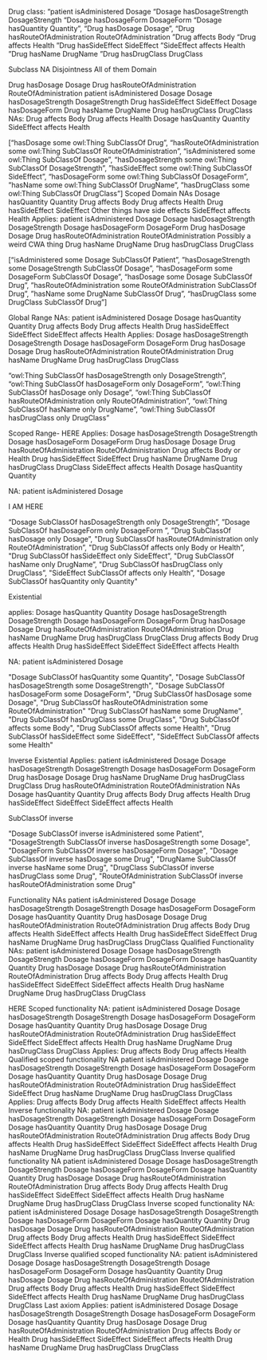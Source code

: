Drug class:
“patient isAdministered Dosage
“Dosage hasDosageStrength DosageStrength
“Dosage hasDosageForm DosageForm
“Dosage hasQuantity Quantity”,
“Drug hasDosage Dosage”,
“Drug hasRouteOfAdministration RouteOfAdministration
”Drug affects Body
“Drug affects Health
”Drug hasSideEffect SideEffect
”SideEffect affects Health
”Drug hasName DrugName
”Drug hasDrugClass DrugClass

Subclass
NA
Disjointness
All of them
Domain

Drug hasDosage Dosage
Drug hasRouteOfAdministration RouteOfAdministration
patient isAdministered Dosage
Dosage hasDosageStrength DosageStrength
Drug hasSideEffect SideEffect
Dosage hasDosageForm
Drug hasName DrugName
Drug hasDrugClass DrugClass
NAs:
Drug affects Body
Drug affects Health
Dosage hasQuantity Quantity
SideEffect affects Health

[“hasDosage some owl:Thing SubClassOf Drug”,
“hasRouteOfAdministration some owl:Thing SubClassOf RouteOfAdministration”,
“isAdministered some owl:Thing SubClassOf Dosage”,
“hasDosageStrength some owl:Thing SubClassOf DosageStrength”,
”hasSideEffect some owl:Thing SubClassOf SideEffect”,
“hasDosageForm some owl:Thing SubClassOf DosageForm”,
”hasName some owl:Thing SubClassOf DrugName”,
”hasDrugClass some owl:Thing SubClassOf DrugClass”]
Scoped Domain
NAs
Dosage hasQuantity Quantity
Drug affects Body
Drug affects Health
Drug hasSideEffect SideEffect
Other things have side effects
SideEffect affects Health
Applies:
patient isAdministered Dosage
Dosage hasDosageStrength DosageStrength
Dosage hasDosageForm DosageForm
Drug hasDosage Dosage
Drug hasRouteOfAdministration RouteOfAdministration
Possibly a weird CWA thing
Drug hasName DrugName
Drug hasDrugClass DrugClass


[“isAdministered some Dosage SubClassOf Patient”,
”hasDosageStrength some DosageStrength SubClassOf Dosage”,
“hasDosageForm some DosageForm SubClassOf Dosage”,
“hasDosage some Dosage SubClassOf Drug”,
”hasRouteOfAdministration some RouteOfAdministration SubClassOf Drug”,
”hasName some DrugName SubClassOf Drug”, 
“hasDrugClass some DrugClass SubClassOf Drug”]


Global Range
NAs:
patient isAdministered Dosage
Dosage hasQuantity Quantity
Drug affects Body
Drug affects Health
Drug hasSideEffect SideEffect
SideEffect affects Health
Applies:
Dosage hasDosageStrength DosageStrength
Dosage hasDosageForm DosageForm
Drug hasDosage Dosage
Drug hasRouteOfAdministration RouteOfAdministration
Drug hasName DrugName
Drug hasDrugClass DrugClass


“owl:Thing SubClassOf hasDosageStrength only DosageStrength”,
“owl:Thing SubClassOf hasDosageForm only DosageForm”,
“owl:Thing SubClassOf hasDosage only Dosage”,
“owl:Thing SubClassOf hasRouteOfAdministration only RouteOfAdministration”,
“owl:Thing SubClassOf hasName only DrugName”,
“owl:Thing SubClassOf hasDrugClass only DrugClass”

Scoped Range- HERE
Applies:
Dosage hasDosageStrength DosageStrength
Dosage hasDosageForm DosageForm
Drug hasDosage Dosage
Drug hasRouteOfAdministration RouteOfAdministration
Drug affects Body or Health
Drug hasSideEffect SideEffect
Drug hasName DrugName
Drug hasDrugClass DrugClass
SideEffect affects Health
Dosage hasQuantity Quantity

NA:
patient isAdministered Dosage

I AM HERE 

“Dosage SubClassOf hasDosageStrength only DosageStrength”,
”Dosage SubClassOf hasDosageForm only DosageForm ”,
”Drug SubClassOf hasDosage only Dosage”,
"Drug SubClassOf hasRouteOfAdministration only RouteOfAdministration”,
"Drug SubClassOf affects only Body or Health”,
"Drug SubClassOf hasSideEffect only SideEffect”,
"Drug SubClassOf hasName only DrugName”,
"Drug SubClassOf hasDrugClass only DrugClass”,
"SideEffect SubClassOf affects only Health”,
"Dosage SubClassOf hasQuantity only Quantity"


Existential

applies:
Dosage hasQuantity Quantity
Dosage hasDosageStrength DosageStrength
Dosage hasDosageForm DosageForm
Drug hasDosage Dosage
Drug hasRouteOfAdministration RouteOfAdministration
Drug hasName DrugName
Drug hasDrugClass DrugClass
Drug affects Body
Drug affects Health
Drug hasSideEffect SideEffect
SideEffect affects Health

NA:
patient isAdministered Dosage


"Dosage SubClassOf hasQuantity some Quantity",
"Dosage SubClassOf hasDosageStrength some DosageStrength",
"Dosage SubClassOf hasDosageForm some DosageForm",
"Drug SubClassOf hasDosage some Dosage",
"Drug SubClassOf hasRouteOfAdministration some RouteOfAdministration"
"Drug SubClassOf hasName some DrugName",
"Drug SubClassOf hasDrugClass some DrugClass",
"Drug SubClassOf affects some Body",
"Drug SubClassOf affects some Health",
"Drug SubClassOf hasSideEffect some SideEffect",
"SideEffect SubClassOf affects some Health"

Inverse Existential 
Applies:
patient isAdministered Dosage
Dosage hasDosageStrength DosageStrength
Dosage hasDosageForm DosageForm
Drug hasDosage Dosage
Drug hasName DrugName
Drug hasDrugClass DrugClass
Drug hasRouteOfAdministration RouteOfAdministration
NAs
Dosage hasQuantity Quantity
Drug affects Body
Drug affects Health
Drug hasSideEffect SideEffect
SideEffect affects Health


SubClassOf inverse

"Dosage SubClassOf inverse isAdministered some Patient",
"DosageStrength SubClassOf inverse hasDosageStrength some Dosage",
"DosageForm SubClassOf inverse hasDosageForm Dosage",
"Dosage SubClassOf inverse hasDosage some Drug",
"DrugName SubClassOf inverse hasName some Drug",
"DrugClass SubClassOf inverse hasDrugClass some Drug",
"RouteOfAdministration SubClassOf inverse hasRouteOfAdministration some Drug"



Functionality
NAs
patient isAdministered Dosage
Dosage hasDosageStrength DosageStrength
Dosage hasDosageForm DosageForm
Dosage hasQuantity Quantity
Drug hasDosage Dosage
Drug hasRouteOfAdministration RouteOfAdministration
Drug affects Body
Drug affects Health
SideEffect affects Health
Drug hasSideEffect SideEffect
Drug hasName DrugName
Drug hasDrugClass DrugClass
Qualified Functionality
NAs:
patient isAdministered Dosage
Dosage hasDosageStrength DosageStrength
Dosage hasDosageForm DosageForm
Dosage hasQuantity Quantity
Drug hasDosage Dosage
Drug hasRouteOfAdministration RouteOfAdministration
Drug affects Body
Drug affects Health
Drug hasSideEffect SideEffect
SideEffect affects Health
Drug hasName DrugName
Drug hasDrugClass DrugClass

HERE
Scoped functionality
NA:
patient isAdministered Dosage
Dosage hasDosageStrength DosageStrength
Dosage hasDosageForm DosageForm
Dosage hasQuantity Quantity
Drug hasDosage Dosage
Drug hasRouteOfAdministration RouteOfAdministration
Drug hasSideEffect SideEffect
SideEffect affects Health
Drug hasName DrugName
Drug hasDrugClass DrugClass
Applies:
Drug affects Body
Drug affects Health
Qualified scoped functionality
NA
patient isAdministered Dosage
Dosage hasDosageStrength DosageStrength
Dosage hasDosageForm DosageForm
Dosage hasQuantity Quantity
Drug hasDosage Dosage
Drug hasRouteOfAdministration RouteOfAdministration
Drug hasSideEffect SideEffect
Drug hasName DrugName
Drug hasDrugClass DrugClass
Applies:
Drug affects Body
Drug affects Health
SideEffect affects Health
Inverse functionality
NA:
patient isAdministered Dosage
Dosage hasDosageStrength DosageStrength
Dosage hasDosageForm DosageForm
Dosage hasQuantity Quantity
Drug hasDosage Dosage
Drug hasRouteOfAdministration RouteOfAdministration
Drug affects Body
Drug affects Health
Drug hasSideEffect SideEffect
SideEffect affects Health
Drug hasName DrugName
Drug hasDrugClass DrugClass
Inverse qualified functionality
NA
patient isAdministered Dosage
Dosage hasDosageStrength DosageStrength
Dosage hasDosageForm DosageForm
Dosage hasQuantity Quantity
Drug hasDosage Dosage
Drug hasRouteOfAdministration RouteOfAdministration
Drug affects Body
Drug affects Health
Drug hasSideEffect SideEffect
SideEffect affects Health
Drug hasName DrugName
Drug hasDrugClass DrugClass
Inverse scoped functionality
NA:
patient isAdministered Dosage
Dosage hasDosageStrength DosageStrength
Dosage hasDosageForm DosageForm
Dosage hasQuantity Quantity
Drug hasDosage Dosage
Drug hasRouteOfAdministration RouteOfAdministration
Drug affects Body
Drug affects Health
Drug hasSideEffect SideEffect
SideEffect affects Health
Drug hasName DrugName
Drug hasDrugClass DrugClass
Inverse qualified scoped functionality
NA:
patient isAdministered Dosage
Dosage hasDosageStrength DosageStrength
Dosage hasDosageForm DosageForm
Dosage hasQuantity Quantity
Drug hasDosage Dosage
Drug hasRouteOfAdministration RouteOfAdministration
Drug affects Body
Drug affects Health
Drug hasSideEffect SideEffect
SideEffect affects Health
Drug hasName DrugName
Drug hasDrugClass DrugClass
Last axiom
Applies:
patient isAdministered Dosage
Dosage hasDosageStrength DosageStrength
Dosage hasDosageForm DosageForm
Dosage hasQuantity Quantity
Drug hasDosage Dosage
Drug hasRouteOfAdministration RouteOfAdministration
Drug affects Body or Health
Drug hasSideEffect SideEffect
SideEffect affects Health
Drug hasName DrugName
Drug hasDrugClass DrugClass


